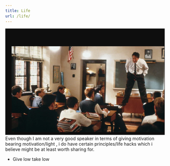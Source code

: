 ```yaml
---
title: Life 
url: /life/
---
```

![dps](/public/gallery/dps.png)
Even though I am not a very good speaker in terms of giving motivation bearing motivation/light , i do have certain principles/life hacks which i believe might be at least worth sharing for.
- Give low take low
